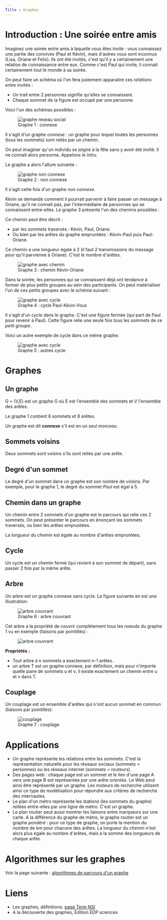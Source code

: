 ```yaml
---
Title : Graphes
---
```

# Introduction : Une soirée entre amis
Imaginez une soirée entre amis à laquelle vous êtes invité : vous connaissez une partie des convives (Paul et Kévin), mais d'autres vous sont inconnus (Lisa, Oriane et Felix). Ils ont été invités, c'est qu'il y a certainement une relation de connaissance entre eux. Comme c'est Paul qui invite, il connait certainement tout le monde à sa soirée.

On peut faire un schéma où l'on fera justement apparaitre ces *relations* entre invités : 

* Un trait entre 2 personnes signifie qu'elles se connaissent.
* Chaque sommet de la figure est occupé par une personne.

Voici l'un des schémas possibles : 

<figure>
  <img src="../images/fig4.png" alt="graphe reseau social">
  <figcaption>Graphe 1 : connexe</figcaption>
</figure>

Il s'agit d'un graphe *connexe* : un graphe pour lequel toutes les personnes (tous les sommets) sont reliés par un chemin.

On peut imaginer qu'un individu se joigne à la fête sans y avoir été invité. Il ne connait alors personne. Appelons le *Intru*.

Le graphe a alors l'allure suivante : 
<figure>
  <img src="../images/fig5.png" alt="graphe non connexe">
  <figcaption>Graphe 2 : non connexe</figcaption>
</figure>

Il s'agit cette fois d'un graphe *non connexe*.

Kévin se demande comment il pourrait parvenir à faire passer un message à Oriane, qu'il ne connait pas, par l'intermédiaire de personnes qui se connaissent entre-elles. Le graphe 3 présente l'un des chemins possibles : 

Ce chemin peut être décrit : 

* par les sommets traversés : Kévin, Paul, Oriane.
* Ou bien par les arêtes du graphe empruntées : Kévin-Paul puis Paul-Oriane.

Ce chemin a une longueur égale à 2 (il faut 2 transmissions du message pour qu'il parvienne à Oriane). C'est le nombre d'arêtes.

<figure>
  <img src="../images/fig6.png" alt="graphe avec chemin">
  <figcaption>Graphe 3 : chemin Kévin-Oriane</figcaption>
</figure>

Dans la soirée, les personnes qui se connaissent déjà ont tendance à former de plus petits groupes au sein des participants. On peut matérialiser l'un de ces petits groupes avec le schéma suivant : 

<figure>
  <img src="../images/fig7.png" alt="graphe avec cycle">
  <figcaption>Graphe 4 : cycle Paul-Kévin-Vous</figcaption>
</figure>

Il s'agit d'un *cycle* dans le graphe. C'est une figure fermée (qui part de Paul pour revenir à Paul). Cette figure relie une seule fois tous les sommets de ce *petit groupe*. 

Voici un autre exemple de cycle dans ce même graphe:

<figure>
  <img src="../images/fig8.png" alt="graphe avec cycle">
  <figcaption>Graphe 5 : autres cycle</figcaption>
</figure>

# Graphes
## Un graphe
G = (V,E) est un graphe G où E est l'ensemble des sommets et V l'ensemble des arêtes.

Le graphe 1 contient 6 sommets et 8 arêtes.

Un graphe est dit **connexe** s'il est en un *seul morceau*.

## Sommets voisins
Deux sommets sont voisins s'ils sont reliés par une arête.

## Degré d'un sommet
Le degré d'un sommet dans un graphe est son nombre de voisins. Par exemple, pour le graphe 1, le degré du sommet *Paul* est égal à 5.

## Chemin dans un graphe
Un chemin entre 2 sommets d'un graphe est le parcours qui relie ces 2 sommets. On peut présenter le parcours en énonçant les sommets traversés, ou bien les arêtes empruntées.

La *longueur du chemin* est égale au nombre d'arêtes empruntées.

## Cycle
Un cycle est un chemin fermé (qui revient à son sommet de départ), sans passer 2 fois par la même arête.

## Arbre
Un arbre est un graphe connexe sans cycle. La figure suivante en est une illustration: 

<figure>
  <img src="../images/fig11.png" alt="arbre couvrant">
  <figcaption>Graphe 6 : arbre couvrant</figcaption>
</figure>

Cet arbre a la propriété de couvrir complètement tous les noeuds du graphe 1 vu en exemple (liaisons par pointillés) :

<figure>
  <img src="../images/fig9.png" alt="arbre couvrant">
  
</figure>

**Propriétés :** 

* Tout arbre à n sommets a exactement n-1 arêtes.
* un arbre T est un graphe connexe, par définition, mais pour n'importe quelle paire de sommets u et v, il existe exactement un chemin entre u et v dans T.

## Couplage
Un couplage est un ensemble d'arêtes qui n'ont aucun sommet en commun (liaisons par pointillés):

<figure>
  <img src="../images/fig10.png" alt="couplage">
  <figcaption>Graphe 7 : couplage</figcaption>
</figure>

# Applications

* Un graphe représente les relations entre les sommets. C'est la représentation naturelle pour les réseaux sociaux (sommets = personnes) ou les réseaux internet (sommets = routeurs).
* Des pages web : chaque page est un sommet et le lien d'une page A vers une page B est représentée par une arête *orientée*. Le Web peut ainsi être représenté par un graphe. Les moteurs de recherche utilisent ainsi ce type de modélisation pour répondre aux critères de recherche des internautes.
* Le plan d'un métro représente les stations (les sommets du graphe) reliées entre-elles par une ligne de métro. C'est un graphe.
* Le plan routier peut aussi montrer les liaisons entre marqueurs sur une carte. A la différence du graphe de métro, le graphe routier est un graphe *pondéré* : pour ce type de graphe, on porte la mention du nombre de km pour chacune des arêtes. La longueur du *chemin* n'est alors plus égale au nombre d'arêtes, mais à la somme des longueurs de chaque arête.

# Algorithmes sur les graphes
Voir la page suivante : [algorithmes de parcours d'un graphe](../page2/index.html)

# Liens
* Les graphes, définitions: [page Term NSI](/docs/NSI/structure/page5/)
* A la découverte des graphes, Edition EDP sciences




